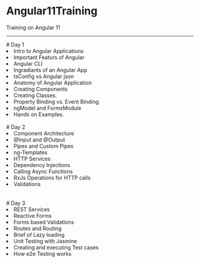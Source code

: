 # Angular11Training
Training on Angular 11
<hr/>
# Day 1
<li>Intro to Angular Applications
<li>Important Featurs of Angular
<li>Angular CLI
<li>Ingradiants of an Angular App
<li>tsConfig vs Angular json
<li>Anatomy of Angular Application
<li>Creating Components
<li>Creating Classes. 
<li>Property Binding vs. Event Binding
<li>ngModel and FormsModule
<li>Hands on Examples.   
<br><br>
# Day 2  
<li>Component Architecture</li>
<li>@Input and @Output</li>
<li>Pipes and Custom Pipes</li>
<li>ng-Templates</li>
<li>HTTP Services</li>
<li>Dependency Injections</li>
<li>Calling Async Functions</li>
<li>RxJs Operations for HTTP calls</li>
<li>Validations</li>
<br><br>
# Day 3
<li>REST Services</li>
<li>Reactive Forms</li>
<li>Forms based Validations</li>
<li>Routes and Routing</li>
<li>Brief of Lazy loading</li>
<li>Unit Testing with Jasmine</li>
<li>Creating and executing Test cases</li>
<li>How e2e Testing works</li>  
